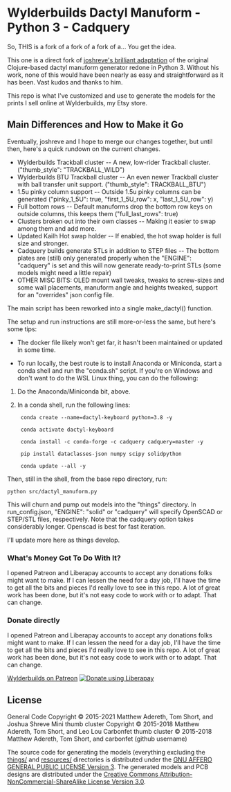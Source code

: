 # Wylderbuilds Dactyl Manuform - Python 3 - Cadquery
So, THIS is a fork of a fork of a fork of a... You get the idea.

This one is a direct fork of [joshreve's brilliant adaptation](https://github.com/joshreve/dactyl-keyboard)  of the original Clojure-based dactyl manuform generator redone in Python 3.
Without his work, none of this would have been nearly as easy and straightforward as it has been.  Vast kudos and thanks to him.

This repo is what I've customized and use to generate the models for the prints I sell online at Wylderbuilds, my Etsy store.

## Main Differences and How to Make it Go
Eventually, joshreve and I hope to merge our changes together, but until then, here's a quick rundown on the current changes.

* Wylderbuilds Trackball cluster -- A new, low-rider Trackball cluster. ("thumb_style": "TRACKBALL_WILD")
* Wylderbuilds BTU Trackball cluster -- An even newer Trackball cluster with ball transfer unit support. ("thumb_style": TRACKBALL_BTU")
* 1.5u pinky column support -- Outside 1.5u pinky columns can be generated ("pinky_1_5U": true, "first_1_5U_row": x, "last_1_5U_row": y)
* Full bottom rows -- Default manuforms drop the bottom row keys on outside columns, this keeps them ("full_last_rows": true)
* Clusters broken out into their own classes -- Making it easier to swap among them and add more.
* Updated Kailh Hot swap holder -- If enabled, the hot swap holder is full size and stronger.
* Cadquery builds generate STLs in addition to STEP files -- The bottom plates are (still) only generated properly when the "ENGINE": "cadquery" is set and this will now generate ready-to-print STLs (some models might need a little repair)
* OTHER MISC BITS: OLED mount wall tweaks, tweaks to screw-sizes and some wall placements, manuform angle and heights tweaked, support for an "overrides" json config file.

The main script has been reworked into a single make_dactyl() function.

The setup and run instructions are still more-or-less the same, but here's some tips:

* The docker file likely won't get far, it hasn't been maintained or updated in some time.

* To run locally, the best route is to install Anaconda or Miniconda, start a conda shell and run the "conda.sh" script.  If you're on Windows and don't want to do the WSL Linux thing, you can do the following:

1. Do the Anaconda/Miniconda bit, above.
2. In a conda shell, run the following lines:

        conda create --name=dactyl-keyboard python=3.8 -y

        conda activate dactyl-keyboard

        conda install -c conda-forge -c cadquery cadquery=master -y

        pip install dataclasses-json numpy scipy solidpython

        conda update --all -y

Then, still in the shell, from the base repo directory, run:

    python src/dactyl_manuform.py

This will churn and pump out models into the "things" directory.  In run_config.json, "ENGINE": "solid" or "cadquery" will specify OpenSCAD or STEP/STL files, respectively.  Note that the cadquery option takes considerably longer.  Openscad is best for fast iteration.

I'll update more here as things develop.

### What's Money Got To Do With It?

I opened Patreon and Liberapay accounts to accept any donations folks might want to make.  If I can lessen the need for a day job, I'll have the time to get all the bits and pieces I'd really love to see in this repo. A lot of great work has been done, but it's not easy code to work with or to adapt.  That can change.

### Donate directly
I opened Patreon and Liberapay accounts to accept any donations folks might want to make.  If I can lessen the need for a day job, I'll have the time to get all the bits and pieces I'd really love to see in this repo. A lot of great work has been done, but it's not easy code to work with or to adapt.  That can change.

[Wylderbuilds on Patreon](https://www.patreon.com/user?u=83640492)
[![Donate using Liberapay](https://liberapay.com/assets/widgets/donate.svg)](https://liberapay.com/Wylderbuilds/donate)


## License

General Code Copyright © 2015-2021 Matthew Adereth, Tom Short, and Joshua Shreve
Mini thumb cluster Copyright © 2015-2018 Matthew Adereth, Tom Short, and Leo Lou
Carbonfet thumb cluster © 2015-2018 Matthew Adereth, Tom Short, and carbonfet (github username)

The source code for generating the models (everything excluding the [things/](things/) and [resources/](resources/) directories is distributed under the [GNU AFFERO GENERAL PUBLIC LICENSE Version 3](LICENSE).  The generated models and PCB designs are distributed under the [Creative Commons Attribution-NonCommercial-ShareAlike License Version 3.0](LICENSE-models).

